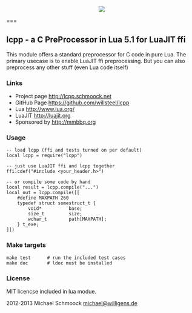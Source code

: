 <p align="center"><a href="http://lua.org"><img src="http://lcpp.schmoock.net/lua-logo-lcpp.png"></a></p>
===

## lcpp - a C PreProcessor in Lua 5.1 for LuaJIT ffi

This module offers a standard preprocessor for C code in pure Lua. 
The primary usecase is to enable LuaJIT ffi preprocessing.
But you can also preprocess any other stuff (even Lua code itself)

### Links
 * Project page   http://lcpp.schmoock.net
 * GitHub Page    https://github.com/willsteel/lcpp
 * Lua            http://www.lua.org/
 * LuaJIT         http://luajit.org
 * Sponsored by   http://mmbbq.org

### Usage
    -- load lcpp (ffi and tests turned on per default)
    local lcpp = require("lcpp")
        
    -- just use LuaJIT ffi and lcpp together
    ffi.cdef("#include <your_header.h>")

    -- or compile some code by hand
    local result = lcpp.compile("...")
    local out = lcpp.compile([[
        #define MAXPATH 260
        typedef struct somestruct_t {
            void*          base;
            size_t         size;
            wchar_t        path[MAXPATH];
        } t_exe;
    ]])

### Make targets
    make test      # run the included test cases
    make doc       # ldoc must be installed

### License
MIT licencse included in lua modue.

2012-2013 Michael Schmoock <michael@willigens.de>
